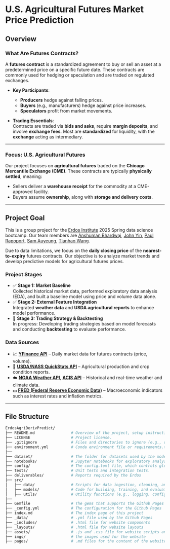 # **U.S. Agricultural Futures Market Price Prediction**  

## **Overview**

### **What Are Futures Contracts?**  
A **futures contract** is a standardized agreement to buy or sell an asset at a predetermined price on a specific future date. These contracts are commonly used for hedging or speculation and are traded on regulated exchanges.

- **Key Participants**:  
  - **Producers** hedge against falling prices.  
  - **Buyers** (e.g., manufacturers) hedge against price increases.  
  - **Speculators** profit from market movements.

- **Trading Essentials**:  
  Contracts are traded via **bids and asks**, require **margin deposits**, and involve **exchange fees**. Most are **standardized** for liquidity, with the **exchange** acting as intermediary.

---

### **Focus: U.S. Agricultural Futures**  
Our project focuses on **agricultural futures** traded on the **Chicago Mercantile Exchange (CME)**. These contracts are typically **physically settled**, meaning:

- Sellers deliver a **warehouse receipt** for the commodity at a CME-approved facility.  
- Buyers assume **ownership**, along with **storage and delivery costs**.

---

## **Project Goal**  
This is a group project for the [Erdos Institute](https://www.erdosinstitute.org/) 
2025 Spring data science bootcamp. Our team members are 
[Anshuman Bhardwaj](https://github.com/AnshumanGH91), 
[John Yin](https://github.com/johng23),
[Paul Rapoport](https://github.com/Lorxus), 
[Sam Auyeung](https://github.com/sunscorched), 
[Tianhao Wang](https://github.com/TianhaoW).

Due to data limitations, we focus on the **daily closing price** of the **nearest-to-expiry** futures contracts. Our objective is to analyze market trends and develop predictive models for agricultural futures prices.  

### **Project Stages**  
- ✅ **Stage 1: Market Baseline**  
  Collected historical market data, performed exploratory data analysis (EDA), and built a baseline model using price and volume data alone.  
- ✅ **Stage 2: External Feature Integration**  
  Integrated **weather data** and **USDA agricultural reports** to enhance model performance.  
- 🚧 **Stage 3: Trading Strategy & Backtesting**  
  In progress: Developing trading strategies based on model forecasts and conducting **backtesting** to evaluate performance.

### **Data Sources**

- 📈 **[YFinance API](https://pypi.org/project/yfinance/)** – Daily market data for futures contracts (price, volume).  
- 🌾 **[USDA/NASS QuickStats API](https://quickstats.nass.usda.gov/)** – Agricultural production and crop condition reports.  
- ☁️ **[NOAA Weather API](https://www.weather.gov/documentation/services-web-api)**, **[ACIS API](https://www.rcc-acis.org/docs_webservices.html)** – Historical and real-time weather and climate data.  
- 💵 **[FRED (Federal Reserve Economic Data)](https://fred.stlouisfed.org/)** – Macroeconomic indicators such as interest rates and inflation metrics.

---

## File Structure

```bash
ErdosAgriDerivPredict/
├── README.md                # Overview of the project, setup instructions, and usage examples.
├── LICENSE                  # Project license.
├── .gitignore               # Files and directories to ignore (e.g., data, environment files).
├── environment.yml          # Conda environment file or requirements.txt for pip (depending on your setup).
├──
├── dataset/                 # The folder for datasets used by the model
├── notebooks/               # Jupyter notebooks for exploratory analysis, visualizations, or experiments.
├── config/                  # The config.toml file, which controls global setting for the model
├── tests/                   # Unit tests and integration tests.
├── deliverables/            # Reports required by the Erdos
├── src/
│   ├── data/                # Scripts for data ingestion, cleaning, and processing.
│   ├── models/              # Code for building, training, and evaluating models.
│   ├── utils/               # Utility functions (e.g., logging, configuration handling).
├──
├── Gemfile                  # The gems that supports the Github Pages
├── _config.yml              # The configuration for the Github Pages
├── index.md                 # The index page of this project
├── _data/                   # .yml file used by the Github Pages
├── _includes/               # .html file for website components
├── _layouts/                # .html file for website layouts
├── assets/                  # .js and .css file for website scripts and stylesheet
├── imgs/                    # the images used for the website
├── pages/                   # .md files for the content of the website
```



 
